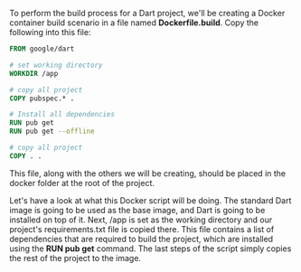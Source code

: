 To perform the build process for a Dart project, we'll be creating a Docker container build scenario in a file named **Dockerfile.build**. Copy the following into this file:         

```dockerfile
FROM google/dart

# set working directory
WORKDIR /app

# copy all project
COPY pubspec.* .

# Install all dependencies
RUN pub get
RUN pub get --offline

# copy all project
COPY . .

```
This file, along with the others we will be creating, should be placed in the docker folder at the root of the project.

Let's have a look at what this Docker script will be doing. The standard Dart image is going to be used as the base image, and Dart is going to be installed on top of it. Next, /app is set as the working directory and our project's requirements.txt file is copied there. This file contains a list of dependencies that are required to build the project, which are installed using the **RUN pub get** command. The last steps of the script simply copies the rest of the project to the image.
